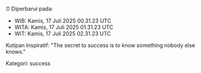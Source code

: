 ⏰ Diperbarui pada:
- WIB: Kamis, 17 Juli 2025 00.31.23 UTC
- WITA: Kamis, 17 Juli 2025 01.31.23 UTC
- WIT: Kamis, 17 Juli 2025 02.31.23 UTC

Kutipan Inspiratif:
"The secret to success is to know something nobody else knows."


Kategori: success

